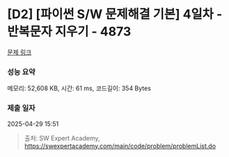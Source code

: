 # [D2] [파이썬 S/W 문제해결 기본] 4일차 - 반복문자 지우기 - 4873 

[문제 링크](https://swexpertacademy.com/main/code/problem/problemDetail.do?contestProbId=AWTQbpTaQfEDFAVT) 

### 성능 요약

메모리: 52,608 KB, 시간: 61 ms, 코드길이: 354 Bytes

### 제출 일자

2025-04-29 15:51



> 출처: SW Expert Academy, https://swexpertacademy.com/main/code/problem/problemList.do